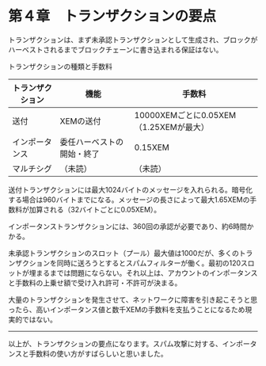 # 第４章　トランザクションの要点

トランザクションは、まず未承認トランザクションとして生成され、ブロックがハーベストされるまでブロックチェーンに書き込まれる保証はない。

トランザクションの種類と手数料

トランザクション | 機能 | 手数料
----|----|----
送付 | XEMの送付 | 10000XEMごとに0.05XEM（1.25XEMが最大） 
インポータンス | 委任ハーベストの開始・終了 |0.15XEM 
マルチシグ | （未読） | （未読） 


送付トランザクションには最大1024バイトのメッセージを入れられる。暗号化する場合は960バイトまでになる。メッセージの長さによって最大1.65XEMの手数料が加算される（32バイトごとに0.05XEM）。


インポータンストランザクションには、360回の承認が必要であり、約6時間かかる。


未承認トランザクションのスロット（プール）最大値は1000だが、多くのトランザクションを同時に送ろうとするとスパムフィルターが働く。最初の120スロットが埋まるまでは問題にならない。それ以上は、アカウントのインポータンスと手数料の上乗せ額で受け入れ許可・不許可が決まる。


大量のトランザクションを発生させて、ネットワークに障害を引き起こそうと思ったら、高いインポータンス値と数千XEMの手数料を支払うことになるため現実的ではない。

----

以上が、トランザクションの要点になります。スパム攻撃に対する、インポータンスと手数料の使い方がすばらしいと思いました。

